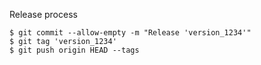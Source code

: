 Release process

```
$ git commit --allow-empty -m "Release 'version_1234'"
$ git tag 'version_1234'
$ git push origin HEAD --tags 
```